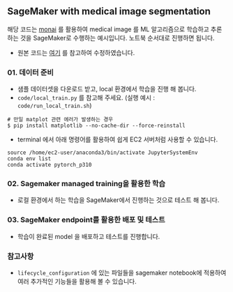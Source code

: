 ## SageMaker with medical image segmentation

해당 코드는 [monai](https://github.com/Project-MONAI/MONAI) 를 활용하여 medical image 를 ML 알고리즘으로 학습하고 추론하는 것을 SageMaker로 수행하는 예시입니다. 노트북 순서대로 진행하면 됩니다.

- 원본 코드는 [여기](https://github.com/aws-samples/amazon-sagemaker-medical-imaging-with-monai/blob/main/Segmentation/MONAI_BYOS_spleen_segmentation_3D_Demo.ipynb) 를 참고하여 수정하였습니다.


### 01. 데이터 준비

- 샘플 데이터셋을 다운로드 받고, local 환경에서 학습을 진행 해 봅니다.
- `code/local_train.py` 를 참고해 주세요. (실행 예시 : `code/run_local_train.sh`)

```
# 만일 matplot 관련 에러가 발생하는 경우
$ pip install matplotlib --no-cache-dir --force-reinstall
```

- terminal 에서 아래 명령어를 활용하여 쉽게 EC2 서버처럼 사용할 수 있습니다.

```
source /home/ec2-user/anaconda3/bin/activate JupyterSystemEnv
conda env list
conda activate pytorch_p310
```

### 02. Sagemaker managed training을 활용한 학습

- 로컬 환경에서 하는 학습을 SageMaker에서 진행하는 것으로 테스트 해 봅니다.


### 03. SageMaker endpoint를 활용한 배포 및 테스트

- 학습이 완료된 model 을 배포하고 테스트를 진행합니다.

### 참고사항

- `lifecycle_configuration` 에 있는 파일들을 sagemaker notebook에 적용하여 여러 추가적인 기능들을 활용해 볼 수 있습니다.

